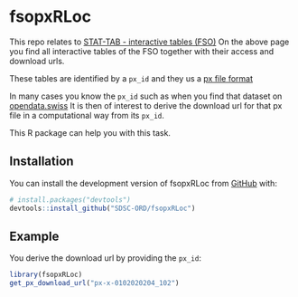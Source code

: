 
# fsopxRLoc

<!-- badges: start -->
<!-- badges: end -->

This repo relates to [STAT-TAB - interactive tables (FSO)](https://www.pxweb.bfs.admin.ch/pxweb/en/)
On the above page you find all interactive tables of the FSO together with their access and 
download urls. 

These tables are identified by a `px_id` and they us a 
[px file format](https://www.scb.se/en/services/statistical-programs-for-px-files/px-file-format/)

In many cases you know the `px_id` such as when you find that dataset on 
[opendata.swiss](https://opendata.swiss/de/dataset/monatlicher-bruttolohn-nach-ausbildung/resource/ec658e42-315b-4174-a560-2b9dfaf6c38e)
It is then of interest to derive the download url for that px file in a computational way from its `px_id`.

This R package can help you with this task.

## Installation

You can install the development version of fsopxRLoc from [GitHub](https://github.com/) with:

``` r
# install.packages("devtools")
devtools::install_github("SDSC-ORD/fsopxRLoc")
```

## Example

You derive the download url by providing the `px_id`:

``` r
library(fsopxRLoc)
get_px_download_url("px-x-0102020204_102")
```
